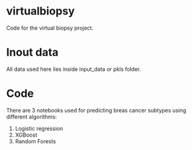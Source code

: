 # virtualbiopsy
Code for the virtual biopsy project.

# Inout data 

All data used here lies inside input_data or pkls folder. 

# Code

There are 3 notebooks  used for predicting breas cancer subtypes using different algorithms: 

1. Logistic regression
2. XGBoost
3. Random Forests
